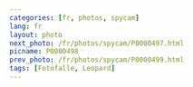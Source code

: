 ```yaml
---
categories: [fr, photos, spycam]
lang: fr
layout: photo
next_photo: /fr/photos/spycam/P0000497.html
picname: P0000498
prev_photo: /fr/photos/spycam/P0000499.html
tags: [Fotofalle, Leopard]
---
```

